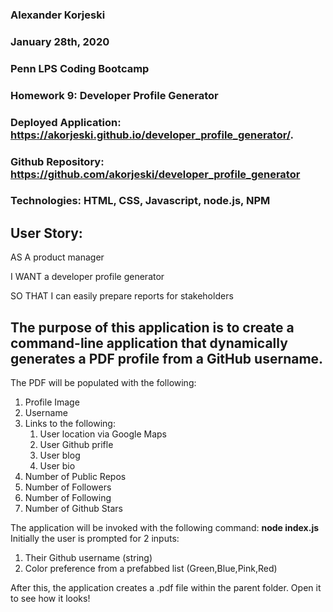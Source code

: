 ### Alexander Korjeski
### January 28th, 2020
### Penn LPS Coding Bootcamp
### Homework 9: Developer Profile Generator
### Deployed Application: https://akorjeski.github.io/developer_profile_generator/.
### Github Repository:  https://github.com/akorjeski/developer_profile_generator
### Technologies: HTML, CSS, Javascript, node.js, NPM

## User Story:
AS A product manager

I WANT a developer profile generator

SO THAT I can easily prepare reports for stakeholders

## The purpose of this application is to create a command-line application that dynamically generates a PDF profile from a GitHub username. 
The PDF will be populated with the following:
 1. Profile Image
 2. Username
 3. Links to the following:
    1. User location via Google Maps
    2. User Github prifle
    3. User blog
    4. User bio
4. Number of Public Repos
5. Number of Followers
6. Number of Following
7. Number of Github Stars



The application will be invoked with the following command:  	__node index.js__
Initially the user is prompted for 2 inputs: 

1.	Their Github username (string)
2.	Color preference from a prefabbed list (Green,Blue,Pink,Red)

After this, the application creates a .pdf file within the parent folder. Open it to see how it looks!
